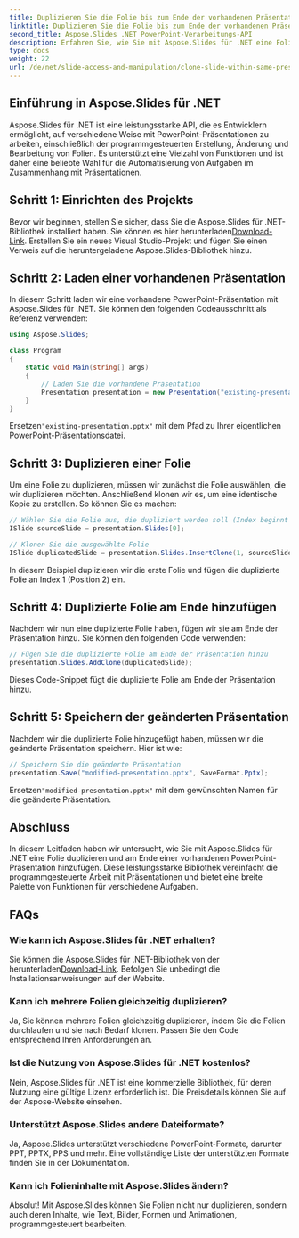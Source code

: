 ```yaml
---
title: Duplizieren Sie die Folie bis zum Ende der vorhandenen Präsentation
linktitle: Duplizieren Sie die Folie bis zum Ende der vorhandenen Präsentation
second_title: Aspose.Slides .NET PowerPoint-Verarbeitungs-API
description: Erfahren Sie, wie Sie mit Aspose.Slides für .NET eine Folie duplizieren und am Ende einer vorhandenen PowerPoint-Präsentation hinzufügen. Diese Schritt-für-Schritt-Anleitung enthält Quellcodebeispiele und behandelt die Einrichtung, Folienvervielfältigung, Änderung und mehr.
type: docs
weight: 22
url: /de/net/slide-access-and-manipulation/clone-slide-within-same-presentation-to-end/
---
```


## Einführung in Aspose.Slides für .NET

Aspose.Slides für .NET ist eine leistungsstarke API, die es Entwicklern ermöglicht, auf verschiedene Weise mit PowerPoint-Präsentationen zu arbeiten, einschließlich der programmgesteuerten Erstellung, Änderung und Bearbeitung von Folien. Es unterstützt eine Vielzahl von Funktionen und ist daher eine beliebte Wahl für die Automatisierung von Aufgaben im Zusammenhang mit Präsentationen.

## Schritt 1: Einrichten des Projekts

 Bevor wir beginnen, stellen Sie sicher, dass Sie die Aspose.Slides für .NET-Bibliothek installiert haben. Sie können es hier herunterladen[Download-Link](https://releases.aspose.com/slides/net/). Erstellen Sie ein neues Visual Studio-Projekt und fügen Sie einen Verweis auf die heruntergeladene Aspose.Slides-Bibliothek hinzu.

## Schritt 2: Laden einer vorhandenen Präsentation

In diesem Schritt laden wir eine vorhandene PowerPoint-Präsentation mit Aspose.Slides für .NET. Sie können den folgenden Codeausschnitt als Referenz verwenden:

```csharp
using Aspose.Slides;

class Program
{
    static void Main(string[] args)
    {
        // Laden Sie die vorhandene Präsentation
        Presentation presentation = new Presentation("existing-presentation.pptx");
    }
}
```

 Ersetzen`"existing-presentation.pptx"` mit dem Pfad zu Ihrer eigentlichen PowerPoint-Präsentationsdatei.

## Schritt 3: Duplizieren einer Folie

Um eine Folie zu duplizieren, müssen wir zunächst die Folie auswählen, die wir duplizieren möchten. Anschließend klonen wir es, um eine identische Kopie zu erstellen. So können Sie es machen:

```csharp
// Wählen Sie die Folie aus, die dupliziert werden soll (Index beginnt bei 0)
ISlide sourceSlide = presentation.Slides[0];

// Klonen Sie die ausgewählte Folie
ISlide duplicatedSlide = presentation.Slides.InsertClone(1, sourceSlide);
```

In diesem Beispiel duplizieren wir die erste Folie und fügen die duplizierte Folie an Index 1 (Position 2) ein.

## Schritt 4: Duplizierte Folie am Ende hinzufügen

Nachdem wir nun eine duplizierte Folie haben, fügen wir sie am Ende der Präsentation hinzu. Sie können den folgenden Code verwenden:

```csharp
// Fügen Sie die duplizierte Folie am Ende der Präsentation hinzu
presentation.Slides.AddClone(duplicatedSlide);
```

Dieses Code-Snippet fügt die duplizierte Folie am Ende der Präsentation hinzu.

## Schritt 5: Speichern der geänderten Präsentation

Nachdem wir die duplizierte Folie hinzugefügt haben, müssen wir die geänderte Präsentation speichern. Hier ist wie:

```csharp
// Speichern Sie die geänderte Präsentation
presentation.Save("modified-presentation.pptx", SaveFormat.Pptx);
```

 Ersetzen`"modified-presentation.pptx"` mit dem gewünschten Namen für die geänderte Präsentation.

## Abschluss

In diesem Leitfaden haben wir untersucht, wie Sie mit Aspose.Slides für .NET eine Folie duplizieren und am Ende einer vorhandenen PowerPoint-Präsentation hinzufügen. Diese leistungsstarke Bibliothek vereinfacht die programmgesteuerte Arbeit mit Präsentationen und bietet eine breite Palette von Funktionen für verschiedene Aufgaben.

## FAQs

### Wie kann ich Aspose.Slides für .NET erhalten?

 Sie können die Aspose.Slides für .NET-Bibliothek von der herunterladen[Download-Link](https://releases.aspose.com/slides/net/). Befolgen Sie unbedingt die Installationsanweisungen auf der Website.

### Kann ich mehrere Folien gleichzeitig duplizieren?

Ja, Sie können mehrere Folien gleichzeitig duplizieren, indem Sie die Folien durchlaufen und sie nach Bedarf klonen. Passen Sie den Code entsprechend Ihren Anforderungen an.

### Ist die Nutzung von Aspose.Slides für .NET kostenlos?

Nein, Aspose.Slides für .NET ist eine kommerzielle Bibliothek, für deren Nutzung eine gültige Lizenz erforderlich ist. Die Preisdetails können Sie auf der Aspose-Website einsehen.

### Unterstützt Aspose.Slides andere Dateiformate?

Ja, Aspose.Slides unterstützt verschiedene PowerPoint-Formate, darunter PPT, PPTX, PPS und mehr. Eine vollständige Liste der unterstützten Formate finden Sie in der Dokumentation.

### Kann ich Folieninhalte mit Aspose.Slides ändern?

Absolut! Mit Aspose.Slides können Sie Folien nicht nur duplizieren, sondern auch deren Inhalte, wie Text, Bilder, Formen und Animationen, programmgesteuert bearbeiten.